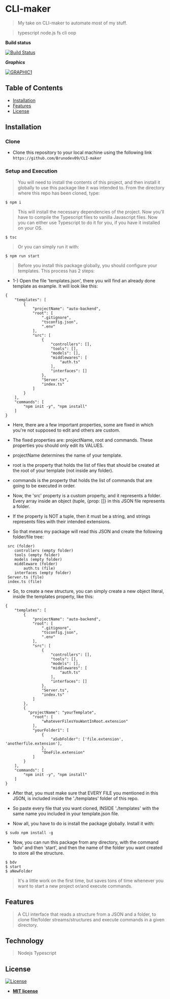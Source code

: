 # CLI-maker

> My take on CLI-maker to automate most of my stuff.

> typescript node.js fs cli oop

**Build status**

[![Build Status](http://img.shields.io/travis/badges/badgerbadgerbadger.svg?style=flat-square)](https://travis-ci.org/badges/badgerbadgerbadger)


***Graphics***

[![GRAPHIC1](https://i.imgur.com/0szvpa6.png)]()

## Table of Contents

- [Installation](#installation)
- [Features](#features)
- [License](#license)


## Installation

### Clone

- Clone this repository to your local machine using the following link `https://github.com/Brunodev09/CLI-maker`

### Setup and Execution

> You will need to install the contents of this project, and then install it globally to use this package like it was intended to.
> From the directory where this repo has been cloned, type:

```shell
$ npm i
```

> This will install the necessary dependencies of the project. Now you'll have to compile the Typescript files to vanilla Javascript files.
> Now you can either use Typescript to do it for you, if you have it installed on your OS.
```shell
$ tsc
```
> Or you can simply run it with:

```shell
$ npm run start
```

> Before you install this package globally, you should configure your templates. 
> This process has 2 steps:

- 1-) Open the file 'templates.json', there you will find an already done template as example. It will look like this:
```
{
    "templates": [
        {
            "projectName": "auto-backend",
            "root": [
                ".gitignore",
                "tsconfig.json",
                ".env"
            ],
            "src": [
                {
                    "controllers": [],
                    "tools": [],
                    "models": [],
                    "middlewares": [
                        "auth.ts"
                    ],
                    "interfaces": []
                },
                "Server.ts",
                "index.ts"
            ]
        }
    ],
    "commands": [
        "npm init -y", "npm install"
    ]
}
```
- Here, there are a few important properties, some are fixed in which you're not supposed to edit and others are custom.
- The fixed properties are: projectName, root and commands. These properties you should only edit its VALUES.

- projectName determines the name of your template.
- root is the property that holds the list of files that should be created at the root of your template (not inside any folder).
- commands is the property that holds the list of commands that are going to be executed in order.

- Now, the 'src' property is a custom property, and it represents a folder. Every array inside an object (tuple, {prop: []} in this JSON file represents a folder.
- If the property is NOT a tuple, then it must be a string, and strings represents files with their intended extensions.

- So that means my package will read this JSON and create the following folder/file tree:
```
 src (folder)
    controllers (empty folder)
    tools (empty folder)
    models (empty folder)
    middleware (folder)
        auth.ts (file)
    interfaces (empty folder)
 Server.ts (file)
 index.ts (file)
```
- So, to create a new structure, you can simply create a new object literal, inside the templates property, like this:

```
{
    "templates": [
        {
            "projectName": "auto-backend",
            "root": [
                ".gitignore",
                "tsconfig.json",
                ".env"
            ],
            "src": [
                {
                    "controllers": [],
                    "tools": [],
                    "models": [],
                    "middlewares": [
                        "auth.ts"
                    ],
                    "interfaces": []
                },
                "Server.ts",
                "index.ts"
            ]
        },
        {
          "projectName": "yourTemplate",
            "root": [
                "whateverFilesYouWantInRoot.extension"
            ],
            "yourFolder1": [
                {
                    "aSubFolder": ['file.extension', 'anotherfile.extension'],
                },
                "OneFile.extension"
            ]
        }
    ],
    "commands": [
        "npm init -y", "npm install"
    ]
}
```


- After that, you must make sure that EVERY FILE you mentioned in this JSON, is included inside the './templates' folder of this repo.
- So paste every file that you want cloned, INSIDE './templates' with the same name you included in your template.json file.

- Now all, you have to do is install the package globally. Install it with:
```shell
$ sudo npm install -g 
```

- Now, you can run this package from any directory, with the command 'bdv' and then 'start', and then the name of the folder you want created to store all the structure.
```shell
$ bdv
$ start
$ aNewFolder
```

> It's a little work on the first time, but saves tons of time whenever you want to start a new project or/and execute commands.

## Features
> A CLI interface that reads a structure from a JSON and a folder, to clone file/folder streams/structures and execute commands in a given directory.

## Technology

> Nodejs
> Typescript


## License

[![License](http://img.shields.io/:license-mit-blue.svg?style=flat-square)](http://badges.mit-license.org)

- **[MIT license](http://opensource.org/licenses/mit-license.php)**
